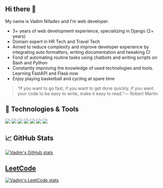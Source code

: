 ## Hi there 👋

My name is Vadim Nifadev and I'm web developer.

* 3+ years of web development experience, specializing in Django (2+ years)
* Domain expert in HR Tech and Travel Tech
* Aimed to reduce complexity and improve developer experience by integrating auto formatters, writing documentation and tweaking CI
* Fond of automating routine tasks using chatbots and writing scripts on Bash and Python
* Constantly improving the knowledge of used technologies and tools. Learning FastAPI and Flask now
* Enjoy playing basketball and cycling at spare time

> “If you want to go fast, if you want to get done quickly, if you want your code to be easy to write, make it easy to read.”— Robert Martin

## 🔧 Technologies & Tools

![](https://img.shields.io/badge/OS-Linux-informational?style=flat&logo=linux&logoColor=88c0d0&color=81a1c1)
![](https://img.shields.io/badge/Editor-VS_Code-informational?style=flat&logo=visual-studio-code&logoColor=88c0d0&color=81a1c1)
![](https://img.shields.io/badge/Code-Python-informational?style=flat&logo=python&logoColor=88c0d0&color=81a1c1)
![](https://img.shields.io/badge/Code-Django-informational?style=flat&logo=django&logoColor=88c0d0&color=81a1c1)
![](https://img.shields.io/badge/Shell-Bash-informational?style=flat&logo=gnu-bash&logoColor=88c0d0&color=81a1c1)
![](https://img.shields.io/badge/Tools-PostgreSQL-informational?style=flat&logo=postgresql&logoColor=88c0d0&color=81a1c1)
![](https://img.shields.io/badge/Tools-Docker-informational?style=flat&logo=docker&logoColor=88c0d0&color=81a1c1)


## &#x1f4c8; GitHub Stats

[![Vadim's GitHub stats](https://github-readme-stats.vercel.app/api?username=nifadyev)](https://github.com/anuraghazra/github-readme-stats)

<!-- <a href="https://github.com/nifadyev/nifadyev">
  <img align="center" src="https://github-readme-stats.vercel.app/api/top-langs/?username=nifadyev&hide=html&theme=nord&layout=compact" />
</a> -->

## [LeetCode](https://leetcode.com/nifadev)

[![Vadim's LeetCode stats](https://leetcode-stats-six.vercel.app/api?username=nifadev)](https://github.com/KnlnKS/leetcode-stats)

<!-- <a href="https://github.com/KnlnKS/leetcode-stats">
  <img alt="LeetCode Stat Card" src="https://apu5rh8gxk.execute-api.us-east-1.amazonaws.com/default/leetcode-stats?username=nifadev" width="400"/>
</a> -->

<!-- How to set up Github profile README: https://dev.to/martinheinz/build-a-stunning-readme-for-your-github-profile-5dkn -->
